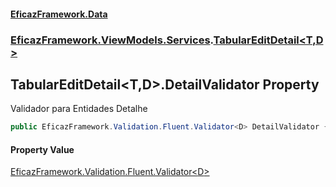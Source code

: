 #### [EficazFramework.Data](EficazFrameworkData.md 'EficazFramework Data')
### [EficazFramework.ViewModels.Services](EficazFrameworkData.md#EficazFramework_ViewModels_Services 'EficazFramework.ViewModels.Services').[TabularEditDetail&lt;T,D&gt;](TabularEditDetail_T_D_.md 'EficazFramework.ViewModels.Services.TabularEditDetail&lt;T,D&gt;')
## TabularEditDetail&lt;T,D&gt;.DetailValidator Property
Validador para Entidades Detalhe  
```csharp
public EficazFramework.Validation.Fluent.Validator<D> DetailValidator { get; set; }
```
#### Property Value
[EficazFramework.Validation.Fluent.Validator&lt;](Validator_T_.md 'EficazFramework.Validation.Fluent.Validator&lt;T&gt;')[D](TabularEditDetail_T_D_.md#EficazFramework_ViewModels_Services_TabularEditDetail_T_D__D 'EficazFramework.ViewModels.Services.TabularEditDetail&lt;T,D&gt;.D')[&gt;](Validator_T_.md 'EficazFramework.Validation.Fluent.Validator&lt;T&gt;')
